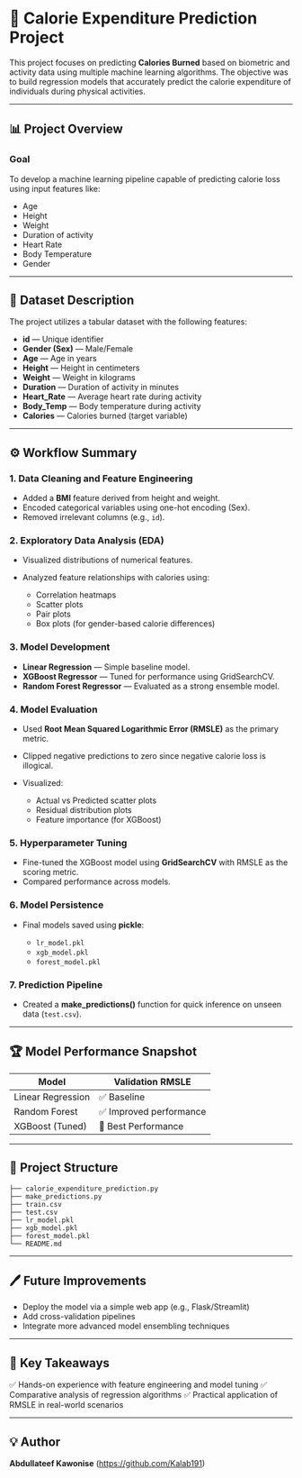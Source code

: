 # 🥗 Calorie Expenditure Prediction Project

This project focuses on predicting **Calories Burned** based on biometric and activity data using multiple machine learning algorithms. The objective was to build regression models that accurately predict the calorie expenditure of individuals during physical activities.

---

## 📊 Project Overview

### Goal

To develop a machine learning pipeline capable of predicting calorie loss using input features like:

* Age
* Height
* Weight
* Duration of activity
* Heart Rate
* Body Temperature
* Gender

---

## 📝 Dataset Description

The project utilizes a tabular dataset with the following features:

* **id** — Unique identifier
* **Gender (Sex)** — Male/Female
* **Age** — Age in years
* **Height** — Height in centimeters
* **Weight** — Weight in kilograms
* **Duration** — Duration of activity in minutes
* **Heart\_Rate** — Average heart rate during activity
* **Body\_Temp** — Body temperature during activity
* **Calories** — Calories burned (target variable)

---

## ⚙️ Workflow Summary

### 1. Data Cleaning and Feature Engineering

* Added a **BMI** feature derived from height and weight.
* Encoded categorical variables using one-hot encoding (Sex).
* Removed irrelevant columns (e.g., `id`).

### 2. Exploratory Data Analysis (EDA)

* Visualized distributions of numerical features.
* Analyzed feature relationships with calories using:

  * Correlation heatmaps
  * Scatter plots
  * Pair plots
  * Box plots (for gender-based calorie differences)

### 3. Model Development

* **Linear Regression** — Simple baseline model.
* **XGBoost Regressor** — Tuned for performance using GridSearchCV.
* **Random Forest Regressor** — Evaluated as a strong ensemble model.

### 4. Model Evaluation

* Used **Root Mean Squared Logarithmic Error (RMSLE)** as the primary metric.
* Clipped negative predictions to zero since negative calorie loss is illogical.
* Visualized:

  * Actual vs Predicted scatter plots
  * Residual distribution plots
  * Feature importance (for XGBoost)

### 5. Hyperparameter Tuning

* Fine-tuned the XGBoost model using **GridSearchCV** with RMSLE as the scoring metric.
* Compared performance across models.

### 6. Model Persistence

* Final models saved using **pickle**:

  * `lr_model.pkl`
  * `xgb_model.pkl`
  * `forest_model.pkl`

### 7. Prediction Pipeline

* Created a **make\_predictions()** function for quick inference on unseen data (`test.csv`).

---

## 🏆 Model Performance Snapshot

| Model             | Validation RMSLE       |
| ----------------- | ---------------------- |
| Linear Regression | ✅ Baseline             |
| Random Forest     | ✅ Improved performance |
| XGBoost (Tuned)   | 🥇 Best Performance    |

---

## 📁 Project Structure

```
├── calorie_expenditure_prediction.py
├── make_predictions.py
├── train.csv
├── test.csv
├── lr_model.pkl
├── xgb_model.pkl
├── forest_model.pkl
└── README.md
```

---

## 🖊️ Future Improvements

* Deploy the model via a simple web app (e.g., Flask/Streamlit)
* Add cross-validation pipelines
* Integrate more advanced model ensembling techniques

---

## 📌 Key Takeaways

✅ Hands-on experience with feature engineering and model tuning
✅ Comparative analysis of regression algorithms
✅ Practical application of RMSLE in real-world scenarios

---

## 💡 Author

**Abdullateef Kawonise**
(https://github.com/Kalab191)



